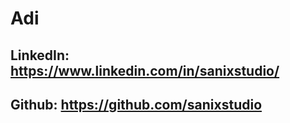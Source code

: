 # Adi

## LinkedIn: https://www.linkedin.com/in/sanixstudio/

## Github: https://github.com/sanixstudio

